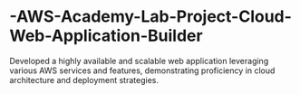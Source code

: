 # -AWS-Academy-Lab-Project-Cloud-Web-Application-Builder
Developed a highly available and scalable web application leveraging various AWS services and features, demonstrating proficiency in cloud architecture and deployment strategies.
